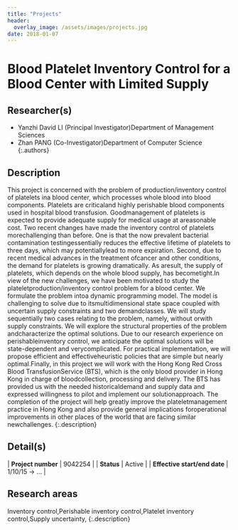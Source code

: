 ```yaml
---
title: "Projects"
header:
  overlay_image: /assets/images/projects.jpg
date: 2018-01-07
---
```


# Blood Platelet Inventory Control for a Blood Center with Limited Supply

## Researcher(s)

- Yanzhi David LI (Principal Investigator)Department of Management Sciences
- Zhan PANG (Co-Investigator)Department of Computer Science
{:.authors}

## Description

This project is concerned with the problem of production/inventory control of platelets ina blood center, which processes whole blood into blood components. Platelets are criticaland highly perishable blood components used in hospital blood transfusion. Goodmanagement of platelets is expected to provide adequate supply for medical usage at areasonable cost. Two recent changes have made the inventory control of platelets morechallenging than before. One is that the now prevalent bacterial contamination testingessentially reduces the effective lifetime of platelets to three days, which may potentiallylead to more expiration. Second, due to recent medical advances in the treatment ofcancer and other conditions, the demand for platelets is growing dramatically. As aresult, the supply of platelets, which depends on the whole blood supply, has becometight.In view of the new challenges, we have been motivated to study the plateletproduction/inventory control problem for a blood center. We formulate the problem intoa dynamic programming model. The model is challenging to solve due to itsmultidimensional state space coupled with uncertain supply constraints and two demandclasses. We will study sequentially two cases relating to the problem, namely, without orwith supply constraints. We will explore the structural properties of the problem andcharacterize the optimal solutions. Due to our research experience on perishableinventory control, we anticipate the optimal solutions will be state-dependent and verycomplicated. For practical implementation, we will propose efficient and effectiveheuristic policies that are simple but nearly optimal.Finally, in this project we will work with the Hong Kong Red Cross Blood TransfusionService (BTS), which is the only blood provider in Hong Kong in charge of bloodcollection, processing and delivery. The BTS has provided us with the needed historicaldemand and supply data and expressed willingness to pilot and implement our solutionapproach. The completion of the project will help greatly improve the plateletmanagement practice in Hong Kong and also provide general implications foroperational improvements in other places of the world that are facing similar newchallenges.
{:.description}

## Detail(s)

| <strong>Project number</strong>           | 9042254        |
| <strong>Status</strong>                   | Active         |
| <strong>Effective start/end date</strong> | 1/10/15 -> ... |

## Research areas

Inventory control,Perishable inventory control,Platelet inventory control,Supply uncertainty,
{:.description}
